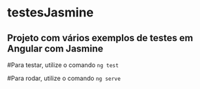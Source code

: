 # testesJasmine
## Projeto com vários exemplos de testes em Angular com Jasmine

#Para testar, utilize o comando
`ng test`

#Para rodar, utilize o comando
`ng serve`